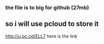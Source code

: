 ### the file is to big for github (27mb)
## so i will use pcloud to store it
http://u.pc.cd/ELL7
here is the link
